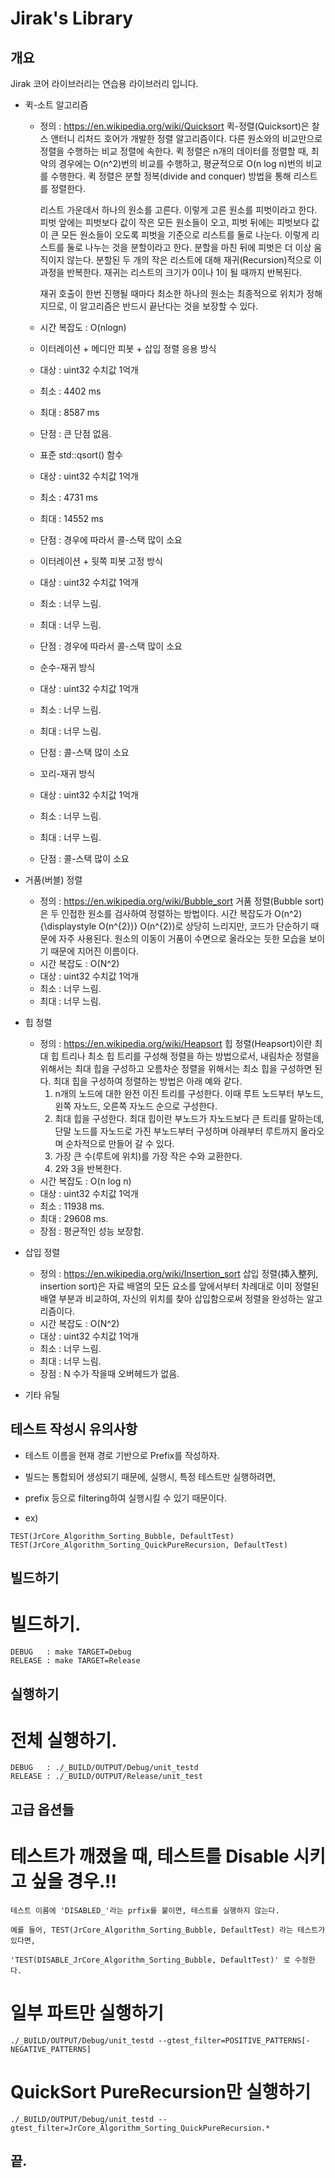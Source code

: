 Jirak's Library
==================================

개요
----
Jirak 코어 라이브러리는 연습용 라이브러리 입니다.

* 퀵-소트 알고리즘
  * 정의 : https://en.wikipedia.org/wiki/Quicksort
    퀵-정렬(Quicksort)은 찰스 앤터니 리처드 호어가 개발한 정렬 알고리즘이다.
    다른 원소와의 비교만으로 정렬을 수행하는 비교 정렬에 속한다.
    퀵 정렬은 n개의 데이터를 정렬할 때, 최악의 경우에는 O(n^2)번의 비교를 수행하고, 평균적으로 O(n log n)번의 비교를 수행한다.
    퀵 정렬은 분할 정복(divide and conquer) 방법을 통해 리스트를 정렬한다.

    리스트 가운데서 하나의 원소를 고른다. 이렇게 고른 원소를 피벗이라고 한다.
    피벗 앞에는 피벗보다 값이 작은 모든 원소들이 오고, 피벗 뒤에는 피벗보다 값이 큰 모든 원소들이 오도록 피벗을 기준으로 리스트를 둘로 나눈다.
    이렇게 리스트를 둘로 나누는 것을 분할이라고 한다. 분할을 마친 뒤에 피벗은 더 이상 움직이지 않는다.
    분할된 두 개의 작은 리스트에 대해 재귀(Recursion)적으로 이 과정을 반복한다. 재귀는 리스트의 크기가 0이나 1이 될 때까지 반복된다.

    재귀 호출이 한번 진행될 때마다 최소한 하나의 원소는 최종적으로 위치가 정해지므로, 이 알고리즘은 반드시 끝난다는 것을 보장할 수 있다.

  * 시간 복잡도 : O(nlogn)

  * 이터레이션 + 메디안 피봇 + 삽입 정렬 응용 방식
   * 대상 : uint32 수치값 1억개
   * 최소 : 4402 ms
   * 최대 : 8587 ms
   * 단점 : 큰 단점 없음.

  * 표준 std::qsort() 함수
   * 대상 : uint32 수치값 1억개
   * 최소 : 4731 ms
   * 최대 : 14552 ms
   * 단점 : 경우에 따라서 콜-스택 많이 소요

  * 이터레이션 + 뒷쪽 피봇 고정 방식
   * 대상 : uint32 수치값 1억개
   * 최소 : 너무 느림.
   * 최대 : 너무 느림.
   * 단점 : 경우에 따라서 콜-스택 많이 소요

  * 순수-재귀 방식
   * 대상 : uint32 수치값 1억개
   * 최소 : 너무 느림.
   * 최대 : 너무 느림.
   * 단점 : 콜-스택 많이 소요

  * 꼬리-재귀 방식
   * 대상 : uint32 수치값 1억개
   * 최소 : 너무 느림.
   * 최대 : 너무 느림.
   * 단점 : 콜-스택 많이 소요


* 거품(버블) 정렬
  * 정의 : https://en.wikipedia.org/wiki/Bubble_sort
    거품 정렬(Bubble sort)은 두 인접한 원소를 검사하여 정렬하는 방법이다.
    시간 복잡도가 O(n^2) {\displaystyle O(n^{2})} O(n^{2})로 상당히 느리지만, 코드가 단순하기 때문에 자주 사용된다.
    원소의 이동이 거품이 수면으로 올라오는 듯한 모습을 보이기 때문에 지어진 이름이다.
  * 시간 복잡도 : O(N^2)
  * 대상 : uint32 수치값 1억개
  * 최소 : 너무 느림.
  * 최대 : 너무 느림.


* 힙 정렬
  * 정의 : https://en.wikipedia.org/wiki/Heapsort
    힙 정렬(Heapsort)이란 최대 힙 트리나 최소 힙 트리를 구성해 정렬을 하는 방법으로서,
    내림차순 정렬을 위해서는 최대 힙을 구성하고 오름차순 정렬을 위해서는 최소 힙을 구성하면 된다.
    최대 힙을 구성하여 정렬하는 방법은 아래 예와 같다.
    1. n개의 노드에 대한 완전 이진 트리를 구성한다. 이때 루트 노드부터 부노드, 왼쪽 자노드, 오른쪽 자노드 순으로 구성한다.
    2. 최대 힙을 구성한다. 최대 힙이란 부노드가 자노드보다 큰 트리를 말하는데, 단말 노드를 자노드로 가진 부노드부터 구성하며 아래부터 루트까지 올라오며 순차적으로 만들어 갈 수 있다.
    3. 가장 큰 수(루트에 위치)를 가장 작은 수와 교환한다.
    4. 2와 3을 반복한다.
  * 시간 복잡도 : O(n log n)
  * 대상 : uint32 수치값 1억개
  * 최소 : 11938 ms.
  * 최대 : 29608 ms.
  * 장점 : 평균적인 성능 보장함.


* 삽입 정렬
  * 정의 : https://en.wikipedia.org/wiki/Insertion_sort
    삽입 정렬(揷入整列, insertion sort)은 자료 배열의 모든 요소를 앞에서부터 차례대로 이미 정렬된 배열 부분과 비교하여,
    자신의 위치를 찾아 삽입함으로써 정렬을 완성하는 알고리즘이다.
  * 시간 복잡도 : O(N^2)
  * 대상 : uint32 수치값 1억개
  * 최소 : 너무 느림.
  * 최대 : 너무 느림.
  * 장점 : N 수가 작을때 오버헤드가 없음.


* 기타 유틸


테스트 작성시 유의사항
----

* 테스트 이름을 현재 경로 기반으로 Prefix를 작성하자.
* 빌드는 통합되어 생성되기 때문에, 실행시, 특정 테스트만 실행하려면, 
* prefix 등으로 filtering하여 실행시킬 수 있기 때문이다.

* ex)
```
TEST(JrCore_Algorithm_Sorting_Bubble, DefaultTest)
TEST(JrCore_Algorithm_Sorting_QuickPureRecursion, DefaultTest)
```

빌드하기
----

# 빌드하기.
```
DEBUG   : make TARGET=Debug 
RELEASE : make TARGET=Release
```

실행하기
----

# 전체 실행하기.
```
DEBUG   : ./_BUILD/OUTPUT/Debug/unit_testd
RELEASE : ./_BUILD/OUTPUT/Release/unit_test
```

고급 옵션들
----
# 테스트가 깨졌을 때, 테스트를 Disable 시키고 싶을 경우.!!
```
테스트 이름에 'DISABLED_'라는 prfix를 붙이면, 테스트를 실행하지 않는다.

예를 들어, TEST(JrCore_Algorithm_Sorting_Bubble, DefaultTest) 라는 테스트가 있다면,

'TEST(DISABLE_JrCore_Algorithm_Sorting_Bubble, DefaultTest)' 로 수정한다. 

```

# 일부 파트만 실행하기
```
./_BUILD/OUTPUT/Debug/unit_testd --gtest_filter=POSITIVE_PATTERNS[-NEGATIVE_PATTERNS]
```

# QuickSort PureRecursion만 실행하기
```
./_BUILD/OUTPUT/Debug/unit_testd --gtest_filter=JrCore_Algorithm_Sorting_QuickPureRecursion.*
```


## 끝.


